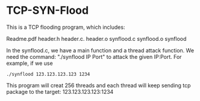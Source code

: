# TCP-SYN-Flood

This is a TCP flooding program, which includes:

Readme.pdf
header.h   header.c.  header.o
synflood.c   synflood.o   synflood

In the synflood.c, we have a main function and a thread attack function. We need the command: "./synflood IP Port" to attack the given IP:Port. For example, if we use 

    ./synflood 123.123.123.123 1234

This program will creat 256 threads and each thread will keep sending tcp package to the target: 123.123.123.123:1234
